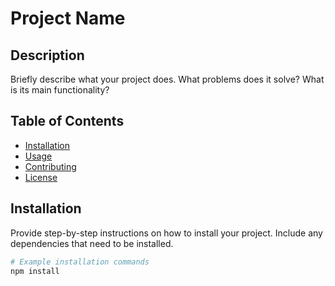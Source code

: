 # Project Name

## Description

Briefly describe what your project does. What problems does it solve? What is its main functionality?

## Table of Contents

- [Installation](#installation)
- [Usage](#usage)
- [Contributing](#contributing)
- [License](#license)

## Installation

Provide step-by-step instructions on how to install your project. Include any dependencies that need to be installed.

```bash
# Example installation commands
npm install
